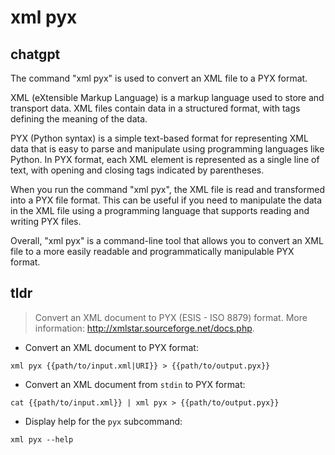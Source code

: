 # xml pyx 
## chatgpt 
The command "xml pyx" is used to convert an XML file to a PYX format. 

XML (eXtensible Markup Language) is a markup language used to store and transport data. XML files contain data in a structured format, with tags defining the meaning of the data. 

PYX (Python syntax) is a simple text-based format for representing XML data that is easy to parse and manipulate using programming languages like Python. In PYX format, each XML element is represented as a single line of text, with opening and closing tags indicated by parentheses. 

When you run the command "xml pyx", the XML file is read and transformed into a PYX file format. This can be useful if you need to manipulate the data in the XML file using a programming language that supports reading and writing PYX files. 

Overall, "xml pyx" is a command-line tool that allows you to convert an XML file to a more easily readable and programmatically manipulable PYX format. 

## tldr 
 
> Convert an XML document to PYX (ESIS - ISO 8879) format.
> More information: <http://xmlstar.sourceforge.net/docs.php>.

- Convert an XML document to PYX format:

`xml pyx {{path/to/input.xml|URI}} > {{path/to/output.pyx}}`

- Convert an XML document from `stdin` to PYX format:

`cat {{path/to/input.xml}} | xml pyx > {{path/to/output.pyx}}`

- Display help for the `pyx` subcommand:

`xml pyx --help`
